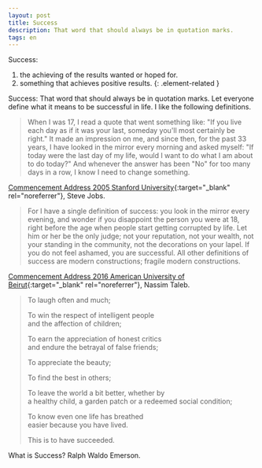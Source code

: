 ```yaml
---
layout: post
title: Success
description: That word that should always be in quotation marks.
tags: en
---
```


Success:
1. the achieving of the results wanted or hoped for.
2. something that achieves positive results.
{: .element-related }

Success: That word that should always be in quotation marks. Let everyone
define what it means to be successful in life. I like the following definitions.


> When I was 17, I read a quote that went something like: "If you live each day
> as if it was your last, someday you'll most certainly be right." It made an
> impression on me, and since then, for the past 33 years, I have looked in the
> mirror every morning and asked myself: "If today were the last day of my life,
> would I want to do what I am about to do today?" And whenever the answer has
> been "No" for too many days in a row, I know I need to change something.

[Commencement Address 2005 Stanford University][1]{:target="_blank" rel="noreferrer"}, Steve Jobs.


> For I have a single definition of success: you look in the mirror every
> evening, and wonder if you disappoint the person you were at 18, right before
> the age when people start getting corrupted by life. Let him or her be the only
> judge; not your reputation, not your wealth, not your standing in the
> community, not the decorations on your lapel. If you do not feel ashamed, you
> are successful. All other definitions of success are modern constructions;
> fragile modern constructions.

[Commencement Address 2016 American University of Beirut][2]{:target="_blank" rel="noreferrer"}, Nassim Taleb.


> To laugh often and much;
>
> To win the respect of intelligent people  
> and the affection of children;
>
> To earn the appreciation of honest critics  
> and endure the betrayal of false friends;
>
> To appreciate the beauty;
>
> To find the best in others;
>
> To leave the world a bit better, whether by  
> a healthy child, a garden patch or a redeemed social condition;
>
> To know even one life has breathed  
> easier because you have lived.
>
> This is to have succeeded.

What is Success? Ralph Waldo Emerson.


[1]: https://youtu.be/UF8uR6Z6KLc
[2]: https://youtu.be/Fzmr3urk28I
